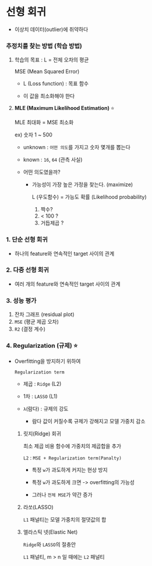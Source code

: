 # 선형 회귀

- 이상치 데이터(outlier)에 취약하다



### 추정치를 찾는 방법 (학습 방법)

1. 학습의 목표 : L = 전체 오차의 평균

   MSE (Mean Squared Error)

   - L (Loss function) : 목표 함수

   - 이 값을 최소화해야 한다

2. **MLE (Maximum Likelihood Estimation)** :star:

   MLE 최대화 = MSE 최소화

   ex) 숫자 1 ~ 500

   - unknown : `어떤 의도`를 가지고 숫자 몇개를 뽑는다

   - known : `16`, `64` (관측 사실)

   - 어떤 의도였을까?

     - 가능성이 가장 높은 가정을 찾는다. (maximize)

       L (우도함수) = 가능도 확률 (Likelihood probability)

       1. 짝수?
       2. < 100 ?
       3. 거듭제곱 ?



### 1. 단순 선형 회귀

- 하나의 feature와 연속적인 target 사이의 관계



### 2. 다중 선형 회귀

- 여러 개의 feature와 연속적인 target 사이의 관계



### 3. 성능 평가

1. 잔차 그래프 (residual plot)
2. `MSE` (평균 제곱 오차)
3. `R2` (결정 계수)



### 4. Regularization (규제) :star:

- Overfitting을 방지하기 위하여

  `Regularization term`

  - 제곱 : `Ridge` (L2)

  - 1차 : `LASSO` (L1)
  - `λ`(람다) : 규제의 강도
    - 람다 값이 커질수록 규제가 강해지고 모델 가중치 감소

  

  1. 릿지(Ridge) 회귀

     최소 제곱 비용 함수에 가중치의 제곱합을 추가

     `L2` : `MSE + Regularization term(Panalty)`

     - 특정 `w`가 과도하게 커지는 현상 방지

     - 특정 `w`가 과도하게 크면 ->  overfitting의 가능성

     - 그러나 `전체 MSE`가 약간 증가

  2. 라쏘(LASSO)

     `L1` 패널티는 모델 가중치의 절댓값의 합

  3. 엘라스틱 넷(Elastic Net)

     `Ridge`와 `LASSO`의 절충안

     `L1` 패널티, m > n 일 때에는 `L2` 패널티

